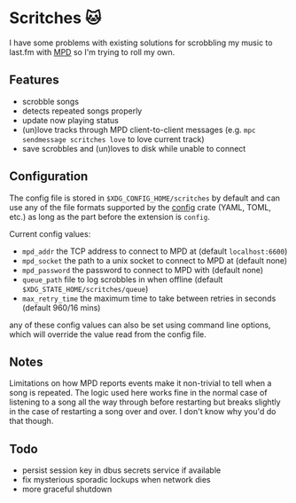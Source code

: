 # Scritches 🐱

I have some problems with existing solutions for scrobbling my music to last.fm
with [MPD](https://www.musicpd.org/) so I'm trying to roll my own.

## Features

- scrobble songs
- detects repeated songs properly
- update now playing status
- (un)love tracks through MPD client-to-client messages (e.g. 
  `mpc sendmessage scritches love` to love current track)
- save scrobbles and (un)loves to disk while unable to connect

## Configuration

The config file is stored in `$XDG_CONFIG_HOME/scritches` by default and can use
any of the file formats supported by the
[config](https://crates.io/crates/config) crate (YAML, TOML, etc.) as long as
the part before the extension is `config`.

Current config values:
- `mpd_addr` the TCP address to connect to MPD at (default `localhost:6600`)
- `mpd_socket` the path to a unix socket to connect to MPD at (default none)
- `mpd_password` the password to connect to MPD with (default none)
- `queue_path` file to log scrobbles in when offline (default
  `$XDG_STATE_HOME/scritches/queue`)
- `max_retry_time` the maximum time to take between retries in seconds (default
  960/16 mins)

any of these config values can also be set using command line options, which
will override the value read from the config file.

## Notes

Limitations on how MPD reports events make it non-trivial to tell when a song is
repeated. The logic used here works fine in the normal case of listening to a
song all the way through before restarting but breaks slightly in the case of
restarting a song over and over. I don't know why you'd do that though.

## Todo

- persist session key in dbus secrets service if available
- fix mysterious sporadic lockups when network dies
- more graceful shutdown
